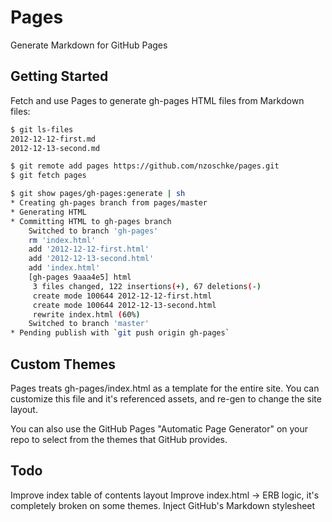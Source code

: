 # Pages

Generate Markdown for GitHub Pages

## Getting Started

Fetch and use Pages to generate gh-pages HTML files from Markdown files:

```bash
$ git ls-files
2012-12-12-first.md
2012-12-13-second.md

$ git remote add pages https://github.com/nzoschke/pages.git
$ git fetch pages

$ git show pages/gh-pages:generate | sh
* Creating gh-pages branch from pages/master
* Generating HTML
* Committing HTML to gh-pages branch
    Switched to branch 'gh-pages'
    rm 'index.html'
    add '2012-12-12-first.html'
    add '2012-12-13-second.html'
    add 'index.html'
    [gh-pages 9aaa4e5] html
     3 files changed, 122 insertions(+), 67 deletions(-)
     create mode 100644 2012-12-12-first.html
     create mode 100644 2012-12-13-second.html
     rewrite index.html (60%)
    Switched to branch 'master'
* Pending publish with `git push origin gh-pages`
```

## Custom Themes

Pages treats gh-pages/index.html as a template for the entire site. You can
customize this file and it's referenced assets, and re-gen to change the site
layout.

You can also use the GitHub Pages "Automatic Page Generator" on your repo to 
select from the themes that GitHub provides.

## Todo

Improve index table of contents layout
Improve index.html -> ERB logic, it's completely broken on some themes.
Inject GitHub's Markdown stylesheet